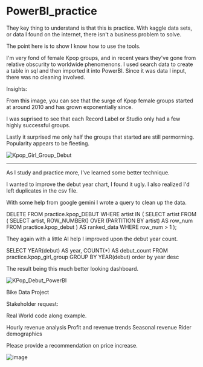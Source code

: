 # PowerBI_practice

They key thing to understand is that this is practice.  With kaggle data sets, or data I found on the internet, there isn't a business problem to solve.  

The point here is to show I know how to use the tools.


I'm very fond of female Kpop groups, and in recent years they've gone from relative obscurity to worldwide phenomenons. I used search data to create a table in sql and then imported it into PowerBI.  Since it was data I input, there was no cleaning involved.

Insights:

From this image, you can see that the surge of Kpop female groups started at around 2010 and has grown exponentially since.

I was suprised to see that each Record Label or Studio only had a few highly successful groups.

Lastly it surprised me only half the groups that started are still permorming. Popularity appears to be fleeting.

![Kpop_Girl_Group_Debut](https://github.com/BradleyColson/PowerBI_practice/assets/132014177/a7d5bdf6-87eb-494d-b85f-04207494dcbb)

****

As I study and practice more, I've learned some better technique.

I wanted to improve the debut year chart, I found it ugly. I also realized I'd left duplicates in the csv file.

With some help from google gemini I wrote a query to clean up the data.

DELETE FROM practice.kpop_DEBUT
WHERE artist IN (
  SELECT artist
  FROM (
    SELECT artist, ROW_NUMBER() OVER (PARTITION BY artist) AS row_num
    FROM practice.kpop_debut
  ) AS ranked_data
  WHERE row_num > 1
);

They again with a little AI help I improved upon the debut year count.

SELECT YEAR(debut) AS year, COUNT(*) AS debut_count
FROM practice.kpop_girl_group
GROUP BY YEAR(debut)
order by year desc

The result being this much better looking dashboard.

![KPop_Debut_PowerBI](https://github.com/BradleyColson/PowerBI_practice/assets/132014177/1f0c94dd-3bf4-48d5-9010-59c0b04083ef)

Bike Data Project

Stakeholder request:

Real World code along example.

Hourly revenue analysis
Profit and revenue trends
Seasonal revenue
Rider demographics

Please provide a recommendation on price increase.

![image](https://github.com/BradleyColson/PowerBI_practice/assets/132014177/c2ece381-9329-48b5-917a-0918fe25a94a)

